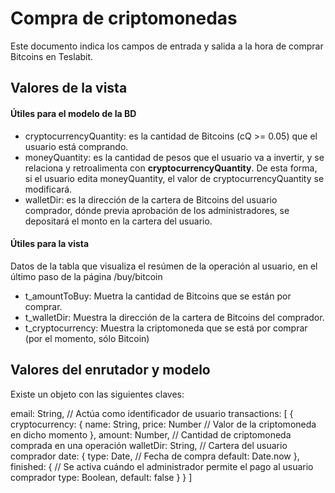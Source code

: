 # Compra de criptomonedas
Este documento indica los campos de entrada y salida a la hora de comprar Bitcoins en Teslabit.

## Valores de la vista
#### Útiles para el modelo de la BD
* cryptocurrencyQuantity: es la cantidad de Bitcoins (cQ >= 0.05) que el usuario está comprando.
* moneyQuantity: es la cantidad de pesos que el usuario va a invertir, y se relaciona y retroalimenta con **cryptocurrencyQuantity**. De esta forma, si el usuario edita moneyQuantity, el valor de cryptocurrencyQuantity se modificará.
* walletDir: es la dirección de la cartera de Bitcoins del usuario comprador, dónde previa aprobación de los administradores, se depositará el monto en la cartera del usuario.
#### Útiles para la vista
Datos de la tabla que visualiza el resúmen de la operación al usuario, en el último paso de la página /buy/bitcoin
* t_amountToBuy: Muetra la cantidad de Bitcoins que se están por comprar.
* t_walletDir: Muestra la dirección de la cartera de Bitcoins del comprador.
* t_cryptocurrency: Muestra la criptomoneda que se está por comprar (por el momento, sólo Bitcoin)

## Valores del enrutador y modelo
Existe un objeto con las siguientes claves:

email:              String,         // Actúa como identificador de usuario
transactions: [
    {
        cryptocurrency: {
            name:       String,
            price:      Number      // Valor de la criptomoneda en dicho momento
        },
        amount:     Number,         // Cantidad de criptomoneda comprada en una operación
        walletDir:  String,         // Cartera del usuario comprador
        date: {
            type:       Date,       // Fecha de compra
            default:    Date.now
        },
        finished: {                 // Se activa cuándo el administrador permite el pago al usuario comprador
            type: Boolean,
            default: false
        }
    }
]
